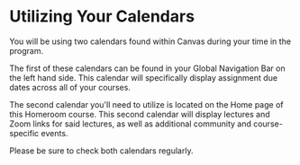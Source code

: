 # Utilizing Your Calendars

You will be using two calendars found within Canvas during your time in the
program.

The first of these calendars can be found in your Global Navigation Bar on the
left hand side. This calendar will specifically display assignment due dates
across all of your courses.

The second calendar you'll need to utilize is located on the Home page of this
Homeroom course. This second calendar will display lectures and Zoom links for
said lectures, as well as additional community and course-specific events.

Please be sure to check both calendars regularly.
